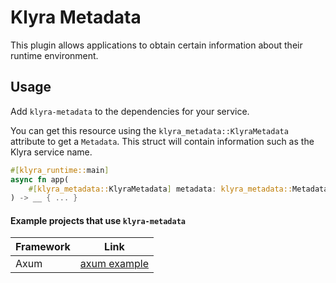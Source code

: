 # Klyra Metadata

This plugin allows applications to obtain certain information about their runtime environment.

## Usage

Add `klyra-metadata` to the dependencies for your service.

You can get this resource using the `klyra_metadata::KlyraMetadata` attribute to get a `Metadata`. This struct will contain information such as the Klyra service name.

```rust
#[klyra_runtime::main]
async fn app(
    #[klyra_metadata::KlyraMetadata] metadata: klyra_metadata::Metadata,
) -> __ { ... }
```

#### Example projects that use `klyra-metadata`

| Framework | Link                                                                                   |
| --------- | -------------------------------------------------------------------------------------- |
| Axum      | [axum example](https://github.com/klyra-hq/klyra-examples/tree/main/axum/metadata) |
